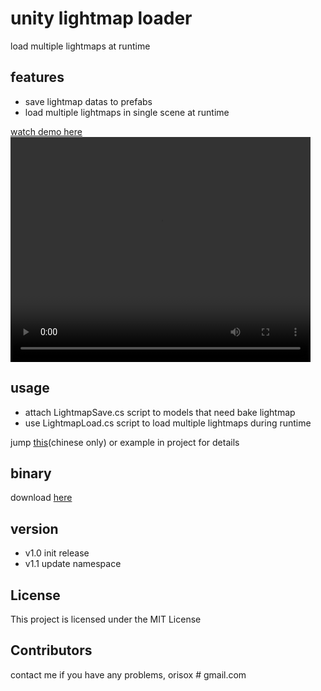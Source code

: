 # unity lightmap loader

load multiple lightmaps at runtime

## features

* save lightmap datas to prefabs
* load multiple lightmaps in single scene at runtime

[watch demo here](https://orisox.com/2017/03/28/unity-load-multiple-lightmaps-at-runtime/load-multiple-lightmaps.mp4)
<video width="480" height="360" autoplay loop controls>
    <source src="https://orisox.com/2017/03/28/unity-load-multiple-lightmaps-at-runtime/load-multiple-lightmaps.mp4">
</video>

## usage

* attach LightmapSave.cs script to models that need bake lightmap
* use LightmapLoad.cs script to load multiple lightmaps during runtime

jump [this](https://orisox.github.io/2017/03/28/unity-load-multiple-lightmaps-at-runtime/)(chinese only) or example in project for details

## binary

download [here](https://github.com/orisox/unity-lightmap-loader/releases/download/v1.1/release.unitypackage)

## version

* v1.0 init release
* v1.1 update namespace

## License

This project is licensed under the MIT License

## Contributors

contact me if you have any problems, orisox # gmail.com